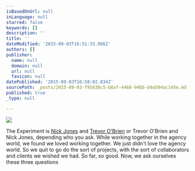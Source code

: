 ```yaml
---
isBasedOnUrl: null
inLanguage: null
starred: false
keywords: []
description: ''
title: ''
dateModified: '2015-09-03T16:51:33.986Z'
authors: []
publisher:
  name: null
  domain: null
  url: null
  favicon: null
datePublished: '2015-09-03T16:58:02.834Z'
sourcePath: _posts/2015-09-03-f91638c5-b8af-4468-94bb-b9a504ac145e.md
published: true
_type: null

---
```

![](https://the-grid-user-content.s3-us-west-2.amazonaws.com/185538dc-8f29-4b5f-bacc-e34d5be165ed.png)

The Experiment is [Nick Jones][0] and [Trevor O'Brien][1] or Trevor O'Brien and Nick Jones, depending who you ask. While working together in the agency world, we found we loved working together. We just didn't love the agency world. So we quit to go do the sort of projects, with the sort of collaborators and clients we wished we had. So far, so good. Now, we ask ourselves these three questions

[0]: http://narrowdesign.com/
[1]: http://twitter.com/trevorobrien
